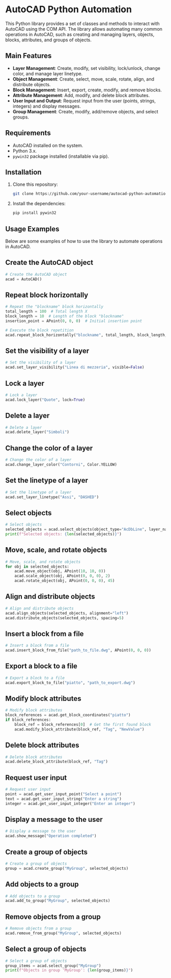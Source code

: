 
# AutoCAD Python Automation

This Python library provides a set of classes and methods to interact with AutoCAD using the COM API. The library allows automating many common operations in AutoCAD, such as creating and managing layers, objects, blocks, attributes, and groups of objects.

## Main Features

- **Layer Management**: Create, modify, set visibility, lock/unlock, change color, and manage layer linetype.
- **Object Management**: Create, select, move, scale, rotate, align, and distribute objects.
- **Block Management**: Insert, export, create, modify, and remove blocks.
- **Attribute Management**: Add, modify, and delete block attributes.
- **User Input and Output**: Request input from the user (points, strings, integers) and display messages.
- **Group Management**: Create, modify, add/remove objects, and select groups.

## Requirements

- AutoCAD installed on the system.
- Python 3.x.
- `pywin32` package installed (installable via pip).

## Installation

1. Clone this repository:
   ```sh
   git clone https://github.com/your-username/autocad-python-automation.git
   ```

2. Install the dependencies:
   ```sh
   pip install pywin32
   ```

## Usage Examples

Below are some examples of how to use the library to automate operations in AutoCAD.

## Create the AutoCAD object

```python
# Create the AutoCAD object
acad = AutoCAD()
```

## Repeat block horizontally

```python
# Repeat the "blockname" block horizontally
total_length = 100  # Total length X
block_length = 10  # Length of the block "blockname"
insertion_point = APoint(0, 0, 0)  # Initial insertion point

# Execute the block repetition
acad.repeat_block_horizontally("blockname", total_length, block_length, insertion_point)
```

## Set the visibility of a layer

```python
# Set the visibility of a layer
acad.set_layer_visibility("Linea di mezzeria", visible=False)
```

## Lock a layer

```python
# Lock a layer
acad.lock_layer("Quote", lock=True)
```

## Delete a layer

```python
# Delete a layer
acad.delete_layer("Simboli")
```

## Change the color of a layer

```python
# Change the color of a layer
acad.change_layer_color("Contorni", Color.YELLOW)
```

## Set the linetype of a layer

```python
# Set the linetype of a layer
acad.set_layer_linetype("Assi", "DASHED")
```

## Select objects

```python
# Select objects
selected_objects = acad.select_objects(object_type="AcDbLine", layer_name="Contorni")
print(f"Selected objects: {len(selected_objects)}")
```

## Move, scale, and rotate objects

```python
# Move, scale, and rotate objects
for obj in selected_objects:
    acad.move_object(obj, APoint(10, 10, 0))
    acad.scale_object(obj, APoint(0, 0, 0), 2)
    acad.rotate_object(obj, APoint(0, 0, 0), 45)
```

## Align and distribute objects

```python
# Align and distribute objects
acad.align_objects(selected_objects, alignment="left")
acad.distribute_objects(selected_objects, spacing=5)
```

## Insert a block from a file

```python
# Insert a block from a file
acad.insert_block_from_file("path_to_file.dwg", APoint(0, 0, 0))
```

## Export a block to a file

```python
# Export a block to a file
acad.export_block_to_file("piatto", "path_to_export.dwg")
```

## Modify block attributes

```python
# Modify block attributes
block_references = acad.get_block_coordinates("piatto")
if block_references:
    block_ref = block_references[0]  # Get the first found block
    acad.modify_block_attribute(block_ref, "Tag", "NewValue")
```

## Delete block attributes

```python
# Delete block attributes
acad.delete_block_attribute(block_ref, "Tag")
```

## Request user input

```python
# Request user input
point = acad.get_user_input_point("Select a point")
text = acad.get_user_input_string("Enter a string")
integer = acad.get_user_input_integer("Enter an integer")
```

## Display a message to the user

```python
# Display a message to the user
acad.show_message("Operation completed")
```

## Create a group of objects

```python
# Create a group of objects
group = acad.create_group("MyGroup", selected_objects)
```

## Add objects to a group

```python
# Add objects to a group
acad.add_to_group("MyGroup", selected_objects)
```

## Remove objects from a group

```python
# Remove objects from a group
acad.remove_from_group("MyGroup", selected_objects)
```

## Select a group of objects

```python
# Select a group of objects
group_items = acad.select_group("MyGroup")
print(f"Objects in group 'MyGroup': {len(group_items)}")
```

